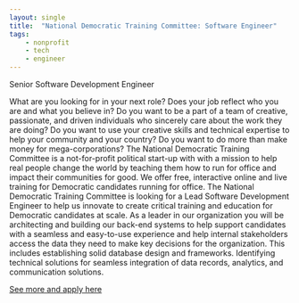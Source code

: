 ```yaml
---
layout: single
title:  "National Democratic Training Committee: Software Engineer"
tags: 
    - nonprofit
    - tech
    - engineer
---
```


Senior Software Development Engineer

What are you looking for in your next role?
Does your job reflect who you are and what you believe in? Do you want to be a part of a team of creative, passionate, and driven individuals who sincerely care about the work they are doing? Do you want to use your creative skills and technical expertise to help your community and your country? Do you want to do more than make money for mega-corporations?
The National Democratic Training Committee is a not-for-profit political start-up with with a mission to help real people change the world by teaching them how to run for office and impact their communities for good.  We offer free, interactive online and live training for Democratic candidates running for office.
The National Democratic Training Committee is looking for a Lead Software Development Engineer to help us innovate to create critical training and education for Democratic candidates at scale.
As a leader in our organization you will be architecting and building our back-end systems to help support candidates with a seamless and easy-to-use experience and help internal stakeholders access the data they need to make key decisions for the organization. This includes establishing solid database design and frameworks. Identifying technical solutions for seamless integration of data records, analytics, and communication solutions.

[See more and apply here](https://www.traindemocrats.org/software-development-engineer)
